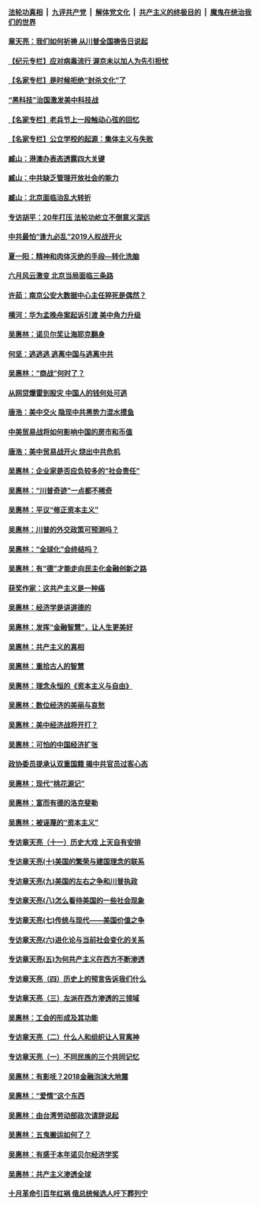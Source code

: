 ####  [法轮功真相](../../../../basic/blob/master/README.md?t=06221431) &nbsp;|&nbsp; [九评共产党](../../../../9ping.md/blob/master/README.md?t=06221431) &nbsp;|&nbsp; [解体党文化](../../../../jtdwh.md/blob/master/README.md?t=06221431)  &nbsp;|&nbsp; [共产主义的终极目的](../../../../gczydzjmd.md/blob/master/README.md?t=06221431) &nbsp;|&nbsp; [魔鬼在统治我们的世界](../../../../mgztzwmdsj.md/blob/master/README.md?t=06221431) 

#### [章天亮：我们如何祈祷 从川普全国祷告日说起](../pages/nsc423/n11944627.md?t=06221431) 

#### [【纪元专栏】应对病毒流行 渥京未以加人为先引担忧](../pages/nsc423/n11875714.md?t=06221431) 

#### [【名家专栏】是时候拒绝“封杀文化”了](../pages/nsc423/n11814093.md?t=06221431) 

#### [“黑科技”治国激发美中科技战](../pages/nsc423/n11638056.md?t=06221431) 

#### [【名家专栏】老兵节上一段触动心弦的回忆](../pages/nsc423/n11646016.md?t=06221431) 

#### [【名家专栏】公立学校的起源：集体主义与失败](../pages/nsc423/n11601833.md?t=06221431) 

#### [臧山：港澳办表态透露四大关键](../pages/nsc423/n11421628.md?t=06221431) 

#### [臧山：中共缺乏管理开放社会的能力](../pages/nsc423/n11407457.md?t=06221431) 

#### [臧山：北京面临治乱大转折](../pages/nsc423/n11406895.md?t=06221431) 

#### [专访胡平：20年打压 法轮功屹立不倒意义深远](../pages/nsc423/n11398800.md?t=06221431) 

#### [中共最怕“逢九必乱”2019人权战开火](../pages/nsc423/n11385248.md?t=06221431) 

#### [夏一阳：精神和肉体灭绝的手段—转化洗脑](../pages/nsc423/n11368250.md?t=06221431) 

#### [六月风云激变 北京当局面临三条路](../pages/nsc423/n11313668.md?t=06221431) 

#### [许茹：南京公安大数据中心主任猝死是偶然？](../pages/nsc423/n11064744.md?t=06221431) 

#### [横河：华为孟晚舟案起诉引渡 美中角力升级](../pages/nsc423/n11027230.md?t=06221431) 

#### [吴惠林：诺贝尔奖让海耶克翻身](../pages/nsc423/n10890049.md?t=06221431) 

#### [何坚：逃逃逃 逃离中国与逃离中共](../pages/nsc423/n10592891.md?t=06221431) 

#### [吴惠林：“商战”何时了？](../pages/nsc423/n10573558.md?t=06221431) 

#### [从网贷爆雷到股灾 中国人的钱何处可逃](../pages/nsc423/n10572800.md?t=06221431) 

#### [唐浩：美中交火 隐现中共黑势力混水摸鱼](../pages/nsc423/n10544040.md?t=06221431) 

#### [中美贸易战将如何影响中国的房市和币值](../pages/nsc423/n10543697.md?t=06221431) 

#### [唐浩：美中贸易战开火 烧出中共危机](../pages/nsc423/n10540126.md?t=06221431) 

#### [吴惠林：企业家是否应负较多的“社会责任”](../pages/nsc423/n10535022.md?t=06221431) 

#### [吴惠林：“川普奇迹”一点都不稀奇](../pages/nsc423/n10512808.md?t=06221431) 

#### [吴惠林：平议“修正资本主义”](../pages/nsc423/n10495724.md?t=06221431) 

#### [吴惠林：川普的外交政策可预测吗？](../pages/nsc423/n10462387.md?t=06221431) 

#### [吴惠林：“全球化”会终结吗？](../pages/nsc423/n10452838.md?t=06221431) 

#### [吴惠林：有“德”才能走向民主化金融创新之路](../pages/nsc423/n10432292.md?t=06221431) 

#### [获奖作家：这共产主义是一种癌](../pages/nsc423/n10431541.md?t=06221431) 

#### [吴惠林：经济学是讲道德的](../pages/nsc423/n10398014.md?t=06221431) 

#### [吴惠林：发挥“金融智慧”，让人生更美好](../pages/nsc423/n10375019.md?t=06221431) 

#### [吴惠林：共产主义的真相](../pages/nsc423/n10351394.md?t=06221431) 

#### [吴惠林：重拾古人的智慧](../pages/nsc423/n10337691.md?t=06221431) 

#### [吴惠林：理念永恒的《资本主义与自由》](../pages/nsc423/n10316274.md?t=06221431) 

#### [吴惠林：数位经济的美丽与哀愁](../pages/nsc423/n10292946.md?t=06221431) 

#### [吴惠林：美中经济战将开打？](../pages/nsc423/n10258825.md?t=06221431) 

#### [吴惠林：可怕的中国经济扩张](../pages/nsc423/n10219147.md?t=06221431) 

#### [政协委员提承认双重国籍 揭中共官员过客心态](../pages/nsc423/n10208809.md?t=06221431) 

#### [吴惠林：现代“桃花源记”](../pages/nsc423/n10185234.md?t=06221431) 

#### [吴惠林：富而有德的洛克斐勒](../pages/nsc423/n10142264.md?t=06221431) 

#### [吴惠林：被诬蔑的“资本主义”](../pages/nsc423/n10124816.md?t=06221431) 

#### [专访章天亮（十一）历史大戏 上天自有安排](../pages/nsc423/n10094905.md?t=06221431) 

#### [专访章天亮(十)美国的繁荣与建国理念的联系](../pages/nsc423/n10094899.md?t=06221431) 

#### [专访章天亮(九)美国的左右之争和川普执政](../pages/nsc423/n10094889.md?t=06221431) 

#### [专访章天亮(八)怎么看待美国的一些社会现象](../pages/nsc423/n10094857.md?t=06221431) 

#### [专访章天亮(七)传统与现代——美国价值之争](../pages/nsc423/n10093140.md?t=06221431) 

#### [专访章天亮(六)进化论与当前社会变化的关系](../pages/nsc423/n10092036.md?t=06221431) 

#### [专访章天亮(五)为何共产主义在西方不断渗透](../pages/nsc423/n10083620.md?t=06221431) 

#### [专访章天亮（四）历史上的预言告诉我们什么](../pages/nsc423/n10083606.md?t=06221431) 

#### [专访章天亮（三）左派在西方渗透的三领域](../pages/nsc423/n10081115.md?t=06221431) 

#### [吴惠林：工会的形成及其功能](../pages/nsc423/n10080633.md?t=06221431) 

#### [专访章天亮（二）什么人和组织让人背离神](../pages/nsc423/n10076637.md?t=06221431) 

#### [专访章天亮（一）不同民族的三个共同记忆](../pages/nsc423/n10074188.md?t=06221431) 

#### [吴惠林：有影呒？2018金融泡沫大地震](../pages/nsc423/n10040534.md?t=06221431) 

#### [吴惠林：“爱情”这个东西](../pages/nsc423/n10019423.md?t=06221431) 

#### [吴惠林：由台湾劳动部政次请辞说起](../pages/nsc423/n9979679.md?t=06221431) 

#### [吴惠林：五鬼搬运如何了？](../pages/nsc423/n9925338.md?t=06221431) 

#### [吴惠林：有感于本年诺贝尔经济学奖](../pages/nsc423/n9871883.md?t=06221431) 

#### [吴惠林：共产主义渗透全球](../pages/nsc423/n9812748.md?t=06221431) 

#### [十月革命引百年红祸 俄总统候选人吁下葬列宁](../pages/nsc423/n9810182.md?t=06221431) 

